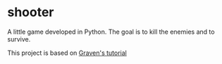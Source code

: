 # shooter
A little game developed in Python. The goal is to kill the enemies and to survive.

This project is based on [Graven's tutorial](https://www.youtube.com/watch?v=8J8wWxbAdFg&list=PLMS9Cy4Enq5KsM7GJ4LHnlBQKTQBV8kaR)
